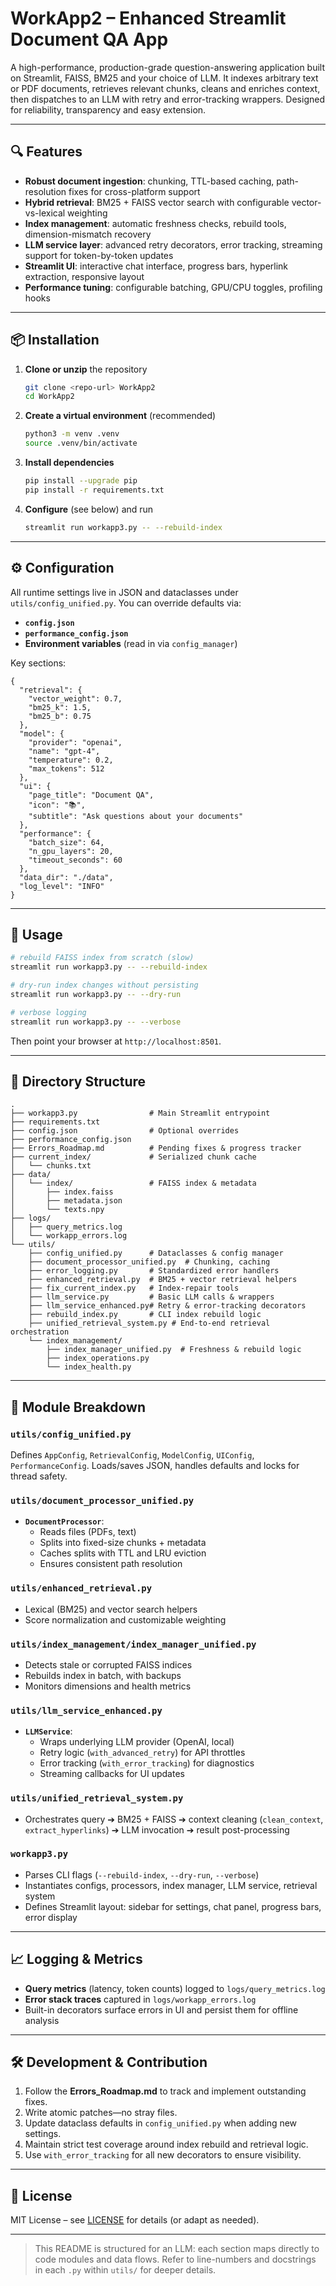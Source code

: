 # WorkApp2 – Enhanced Streamlit Document QA App

A high-performance, production-grade question-answering application built on Streamlit, FAISS, BM25 and your choice of LLM. It indexes arbitrary text or PDF documents, retrieves relevant chunks, cleans and enriches context, then dispatches to an LLM with retry and error-tracking wrappers. Designed for reliability, transparency and easy extension.

---

## 🔍 Features

- **Robust document ingestion**: chunking, TTL-based caching, path-resolution fixes for cross-platform support  
- **Hybrid retrieval**: BM25 + FAISS vector search with configurable vector-vs-lexical weighting  
- **Index management**: automatic freshness checks, rebuild tools, dimension-mismatch recovery  
- **LLM service layer**: advanced retry decorators, error tracking, streaming support for token-by-token updates  
- **Streamlit UI**: interactive chat interface, progress bars, hyperlink extraction, responsive layout  
- **Performance tuning**: configurable batching, GPU/CPU toggles, profiling hooks  

---

## 📦 Installation

1. **Clone or unzip** the repository
   ```bash
   git clone <repo-url> WorkApp2
   cd WorkApp2
   ```

2. **Create a virtual environment** (recommended)
   ```bash
   python3 -m venv .venv
   source .venv/bin/activate
   ```

3. **Install dependencies**
   ```bash
   pip install --upgrade pip
   pip install -r requirements.txt
   ```

4. **Configure** (see below) and run
   ```bash
   streamlit run workapp3.py -- --rebuild-index
   ```

---

## ⚙️ Configuration

All runtime settings live in JSON and dataclasses under `utils/config_unified.py`. You can override defaults via:

- **`config.json`**  
- **`performance_config.json`**  
- **Environment variables** (read in via `config_manager`)

Key sections:

```jsonc
{
  "retrieval": {
    "vector_weight": 0.7,
    "bm25_k": 1.5,
    "bm25_b": 0.75
  },
  "model": {
    "provider": "openai",
    "name": "gpt-4",
    "temperature": 0.2,
    "max_tokens": 512
  },
  "ui": {
    "page_title": "Document QA",
    "icon": "📚",
    "subtitle": "Ask questions about your documents"
  },
  "performance": {
    "batch_size": 64,
    "n_gpu_layers": 20,
    "timeout_seconds": 60
  },
  "data_dir": "./data",
  "log_level": "INFO"
}
```

---

## 🚀 Usage

```bash
# rebuild FAISS index from scratch (slow)
streamlit run workapp3.py -- --rebuild-index

# dry-run index changes without persisting
streamlit run workapp3.py -- --dry-run

# verbose logging
streamlit run workapp3.py -- --verbose
```

Then point your browser at `http://localhost:8501`.

---

## 📁 Directory Structure

```
.
├── workapp3.py                # Main Streamlit entrypoint
├── requirements.txt
├── config.json                # Optional overrides
├── performance_config.json
├── Errors_Roadmap.md          # Pending fixes & progress tracker
├── current_index/             # Serialized chunk cache
│   └── chunks.txt
├── data/
│   └── index/                 # FAISS index & metadata
│       ├── index.faiss
│       ├── metadata.json
│       └── texts.npy
├── logs/
│   ├── query_metrics.log
│   └── workapp_errors.log
└── utils/
    ├── config_unified.py      # Dataclasses & config manager
    ├── document_processor_unified.py  # Chunking, caching
    ├── error_logging.py       # Standardized error handlers
    ├── enhanced_retrieval.py  # BM25 + vector retrieval helpers
    ├── fix_current_index.py   # Index-repair tools
    ├── llm_service.py         # Basic LLM calls & wrappers
    ├── llm_service_enhanced.py# Retry & error-tracking decorators
    ├── rebuild_index.py       # CLI index rebuild logic
    ├── unified_retrieval_system.py # End-to-end retrieval orchestration
    └── index_management/
        ├── index_manager_unified.py  # Freshness & rebuild logic
        ├── index_operations.py
        └── index_health.py
```

---

## 🔧 Module Breakdown

### `utils/config_unified.py`  
Defines `AppConfig`, `RetrievalConfig`, `ModelConfig`, `UIConfig`, `PerformanceConfig`. Loads/saves JSON, handles defaults and locks for thread safety.

### `utils/document_processor_unified.py`  
- **`DocumentProcessor`**:  
  - Reads files (PDFs, text)  
  - Splits into fixed-size chunks + metadata  
  - Caches splits with TTL and LRU eviction  
  - Ensures consistent path resolution  

### `utils/enhanced_retrieval.py`  
- Lexical (BM25) and vector search helpers  
- Score normalization and customizable weighting  

### `utils/index_management/index_manager_unified.py`  
- Detects stale or corrupted FAISS indices  
- Rebuilds index in batch, with backups  
- Monitors dimensions and health metrics  

### `utils/llm_service_enhanced.py`  
- **`LLMService`**:  
  - Wraps underlying LLM provider (OpenAI, local)  
  - Retry logic (`with_advanced_retry`) for API throttles  
  - Error tracking (`with_error_tracking`) for diagnostics  
  - Streaming callbacks for UI updates  

### `utils/unified_retrieval_system.py`  
- Orchestrates query ➔ BM25 + FAISS ➔ context cleaning (`clean_context`, `extract_hyperlinks`) ➔ LLM invocation ➔ result post-processing  

### `workapp3.py`  
- Parses CLI flags (`--rebuild-index`, `--dry-run`, `--verbose`)  
- Instantiates configs, processors, index manager, LLM service, retrieval system  
- Defines Streamlit layout: sidebar for settings, chat panel, progress bars, error display  

---

## 📈 Logging & Metrics

- **Query metrics** (latency, token counts) logged to `logs/query_metrics.log`  
- **Error stack traces** captured in `logs/workapp_errors.log`  
- Built-in decorators surface errors in UI and persist them for offline analysis  

---

## 🛠️ Development & Contribution

1. Follow the **Errors_Roadmap.md** to track and implement outstanding fixes.  
2. Write atomic patches—no stray files.  
3. Update dataclass defaults in `config_unified.py` when adding new settings.  
4. Maintain strict test coverage around index rebuild and retrieval logic.  
5. Use `with_error_tracking` for all new decorators to ensure visibility.  

---

## 📜 License

MIT License – see [LICENSE](./LICENSE) for details (or adapt as needed).

---

> This README is structured for an LLM: each section maps directly to code modules and data flows. Refer to line-numbers and docstrings in each `.py` within `utils/` for deeper details.
